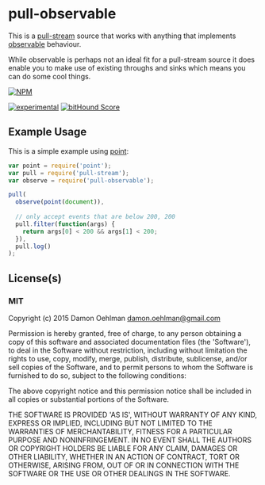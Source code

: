 # pull-observable

This is a [pull-stream](https://github.com/dominictarr/pull-stream) 
source that works with anything that implements
[observable](https://github.com/dominictarr/observable) behaviour.

While observable is perhaps not an ideal fit for a pull-stream source it
does enable you to make use of existing throughs and sinks which means 
you can do some cool things.


[![NPM](https://nodei.co/npm/pull-observable.png)](https://nodei.co/npm/pull-observable/)

[![experimental](https://img.shields.io/badge/stability-experimental-red.svg)](https://github.com/dominictarr/stability#experimental) [![bitHound Score](https://www.bithound.io/github/DamonOehlman/pull-observable/badges/score.svg)](https://www.bithound.io/github/DamonOehlman/pull-observable) 

## Example Usage

This is a simple example using
[point](https://github.com/DamonOehlman/point):

```js
var point = require('point');
var pull = require('pull-stream');
var observe = require('pull-observable');

pull(
  observe(point(document)),
  
  // only accept events that are below 200, 200
  pull.filter(function(args) {
    return args[0] < 200 && args[1] < 200;
  }),
  pull.log()
);
```

## License(s)

### MIT

Copyright (c) 2015 Damon Oehlman <damon.oehlman@gmail.com>

Permission is hereby granted, free of charge, to any person obtaining
a copy of this software and associated documentation files (the
'Software'), to deal in the Software without restriction, including
without limitation the rights to use, copy, modify, merge, publish,
distribute, sublicense, and/or sell copies of the Software, and to
permit persons to whom the Software is furnished to do so, subject to
the following conditions:

The above copyright notice and this permission notice shall be
included in all copies or substantial portions of the Software.

THE SOFTWARE IS PROVIDED 'AS IS', WITHOUT WARRANTY OF ANY KIND,
EXPRESS OR IMPLIED, INCLUDING BUT NOT LIMITED TO THE WARRANTIES OF
MERCHANTABILITY, FITNESS FOR A PARTICULAR PURPOSE AND NONINFRINGEMENT.
IN NO EVENT SHALL THE AUTHORS OR COPYRIGHT HOLDERS BE LIABLE FOR ANY
CLAIM, DAMAGES OR OTHER LIABILITY, WHETHER IN AN ACTION OF CONTRACT,
TORT OR OTHERWISE, ARISING FROM, OUT OF OR IN CONNECTION WITH THE
SOFTWARE OR THE USE OR OTHER DEALINGS IN THE SOFTWARE.
